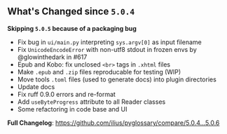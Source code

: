 ## What's Changed since `5.0.4`

**Skipping `5.0.5` because of a packaging bug**

- Fix bug in `ui/main.py` interpreting `sys.argv[0]` as input filename
- Fix `UnicodeEncodeError` with non-utf8 stdout in frozen envs by @glowinthedark in #617
- Epub and Kobo: fix unclosed `<br>` tags in `.xhtml` files
- Make `.epub` and `.zip` files reproducable for testing (WIP)
- Move tools `.toml` files (used to generate docs) into plugin directories
- Update docs
- Fix ruff 0.9.0 errors and re-format
- Add `useByteProgress` attribute to all Reader classes
- Some refactoring in code base and UI

**Full Changelog**: https://github.com/ilius/pyglossary/compare/5.0.4...5.0.6
